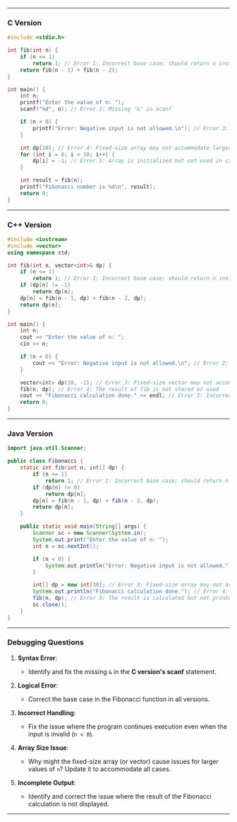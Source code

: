 

---

### **C Version**
```c
#include <stdio.h>

int fib(int n) {
    if (n <= 1)
        return 1; // Error 1: Incorrect base case; should return n instead of 1
    return fib(n - 1) + fib(n - 2);
}

int main() {
    int n;
    printf("Enter the value of n: ");
    scanf("%d", n); // Error 2: Missing '&' in scanf

    if (n < 0) {
        printf("Error: Negative input is not allowed.\n"); // Error 3: Missing return or exit after this error
    }

    int dp[10]; // Error 4: Fixed-size array may not accommodate larger values of n
    for (int i = 0; i < 10; i++) {
        dp[i] = -1; // Error 5: Array is initialized but not used in calculations
    }

    int result = fib(n);
    printf("Fibonacci number is %d\n", result);
    return 0;
}
```

---

### **C++ Version**
```cpp
#include <iostream>
#include <vector>
using namespace std;

int fib(int n, vector<int>& dp) {
    if (n <= 1)
        return 1; // Error 1: Incorrect base case; should return n instead of 1
    if (dp[n] != -1)
        return dp[n];
    dp[n] = fib(n - 1, dp) + fib(n - 2, dp);
    return dp[n];
}

int main() {
    int n;
    cout << "Enter the value of n: ";
    cin >> n;

    if (n < 0) {
        cout << "Error: Negative input is not allowed.\n"; // Error 2: Doesn't terminate program after error
    }

    vector<int> dp(10, -1); // Error 3: Fixed-size vector may not accommodate larger values of n
    fib(n, dp); // Error 4: The result of fib is not stored or used
    cout << "Fibonacci calculation done." << endl; // Error 5: Incorrectly states calculation is done without showing the result
    return 0;
}
```

---

### **Java Version**
```java
import java.util.Scanner;

public class Fibonacci {
    static int fib(int n, int[] dp) {
        if (n <= 1)
            return 1; // Error 1: Incorrect base case; should return n instead of 1
        if (dp[n] != 0)
            return dp[n];
        dp[n] = fib(n - 1, dp) + fib(n - 2, dp);
        return dp[n];
    }

    public static void main(String[] args) {
        Scanner sc = new Scanner(System.in);
        System.out.print("Enter the value of n: ");
        int n = sc.nextInt();

        if (n < 0) {
            System.out.println("Error: Negative input is not allowed."); // Error 2: Doesn't terminate program after error
        }

        int[] dp = new int[10]; // Error 3: Fixed-size array may not accommodate larger values of n
        System.out.println("Fibonacci calculation done."); // Error 4: Prints message before performing the calculation
        fib(n, dp); // Error 5: The result is calculated but not printed
        sc.close();
    }
}
```

---

### Debugging Questions

1. **Syntax Error**:
   - Identify and fix the missing `&` in the **C version's scanf** statement.

2. **Logical Error**:
   - Correct the base case in the Fibonacci function in all versions.

3. **Incorrect Handling**:
   - Fix the issue where the program continues execution even when the input is invalid (`n < 0`).

4. **Array Size Issue**:
   - Why might the fixed-size array (or vector) cause issues for larger values of `n`? Update it to accommodate all cases.

5. **Incomplete Output**:
   - Identify and correct the issue where the result of the Fibonacci calculation is not displayed.

---
